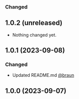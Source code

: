 ### Changed
## 1.0.2 (unreleased)


- Nothing changed yet.


## 1.0.1 (2023-09-08)


### Changed
- Updated README.md [@braun](https://github.com/richardbenedikt)


## 1.0.0 (2023-09-07)